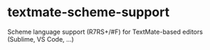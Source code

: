 # textmate-scheme-support
Scheme language support (R7RS+/#F) for TextMate-based editors (Sublime, VS Code, ...)
